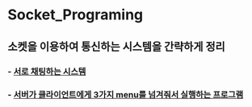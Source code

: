 # Socket_Programing
## 소켓을 이용하여 통신하는 시스템을 간략하게 정리


### - <a href="./src/chat_program">서로 채팅하는 시스템 </a>
### - <a href="./src/service_program">서버가 클라이언트에게 3가지 menu를 넘겨줘서 실행하는 프로그램 </a>
